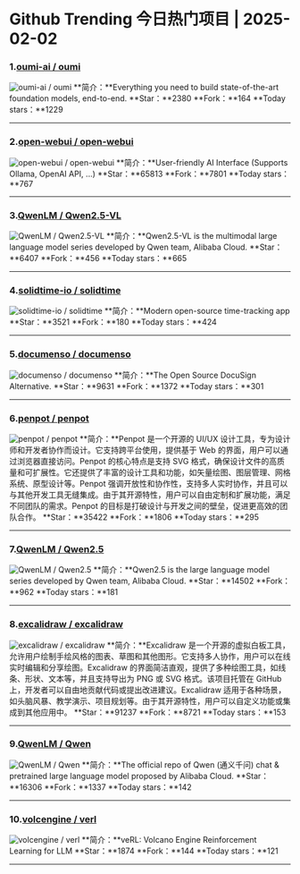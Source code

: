 # Github Trending 今日热门项目 | 2025-02-02
### 1.[oumi-ai / oumi](https://github.com/oumi-ai/oumi)

![oumi-ai / oumi](https://opengraph.githubassets.com/016b43c9d88297833dc7a30c816f315570438cf279b9a7877d71d9bdca4bf13d/oumi-ai/oumi)
**简介：**Everything you need to build state-of-the-art foundation models, end-to-end.
**Star：**2380
**Fork：**164
**Today stars：**1229

---

### 2.[open-webui / open-webui](https://github.com/open-webui/open-webui)

![open-webui / open-webui](https://opengraph.githubassets.com/9e22dd6c3ac67570d9f75a4c95e795bc6e5759c1bcda8437c9458fa77016c0de/open-webui/open-webui)
**简介：**User-friendly AI Interface (Supports Ollama, OpenAI API, ...)
**Star：**65813
**Fork：**7801
**Today stars：**767

---

### 3.[QwenLM / Qwen2.5-VL](https://github.com/QwenLM/Qwen2.5-VL)

![QwenLM / Qwen2.5-VL](https://opengraph.githubassets.com/6173fc099dd66dc4d2a597c3be8b727a6ad993694c8c6717f04c28421ab79962/QwenLM/Qwen2.5-VL)
**简介：**Qwen2.5-VL is the multimodal large language model series developed by Qwen team, Alibaba Cloud.
**Star：**6407
**Fork：**456
**Today stars：**665

---

### 4.[solidtime-io / solidtime](https://github.com/solidtime-io/solidtime)

![solidtime-io / solidtime](https://repository-images.githubusercontent.com/744080913/4d582af8-81df-4bf4-adbd-e22ad295bce0)
**简介：**Modern open-source time-tracking app
**Star：**3521
**Fork：**180
**Today stars：**424

---

### 5.[documenso / documenso](https://github.com/documenso/documenso)

![documenso / documenso](https://repository-images.githubusercontent.com/613010835/206c2e3e-11e4-481f-b4aa-71bbc9b69ab2)
**简介：**The Open Source DocuSign Alternative.
**Star：**9631
**Fork：**1372
**Today stars：**301

---

### 6.[penpot / penpot](https://github.com/penpot/penpot)

![penpot / penpot](https://repository-images.githubusercontent.com/48769241/1e3fb75a-13e6-4d77-a658-e70e17fb1c6f)
**简介：**Penpot 是一个开源的 UI/UX 设计工具，专为设计师和开发者协作而设计。它支持跨平台使用，提供基于 Web 的界面，用户可以通过浏览器直接访问。Penpot 的核心特点是支持 SVG 格式，确保设计文件的高质量和可扩展性。它还提供了丰富的设计工具和功能，如矢量绘图、图层管理、网格系统、原型设计等。Penpot 强调开放性和协作性，支持多人实时协作，并且可以与其他开发工具无缝集成。由于其开源特性，用户可以自由定制和扩展功能，满足不同团队的需求。Penpot 的目标是打破设计与开发之间的壁垒，促进更高效的团队合作。
**Star：**35422
**Fork：**1806
**Today stars：**295

---

### 7.[QwenLM / Qwen2.5](https://github.com/QwenLM/Qwen2.5)

![QwenLM / Qwen2.5](https://opengraph.githubassets.com/2a63812a0aebde7dca3f1f22afbac3496fac2f1f93f6858e3e58e08a5cd4b177/QwenLM/Qwen2.5)
**简介：**Qwen2.5 is the large language model series developed by Qwen team, Alibaba Cloud.
**Star：**14502
**Fork：**962
**Today stars：**181

---

### 8.[excalidraw / excalidraw](https://github.com/excalidraw/excalidraw)

![excalidraw / excalidraw](https://opengraph.githubassets.com/dbb435fd91cff6dea20b18b3a92d00db7d11360c6db44918cab3df590bb4156b/excalidraw/excalidraw)
**简介：**Excalidraw 是一个开源的虚拟白板工具，允许用户绘制手绘风格的图表、草图和其他图形。它支持多人协作，用户可以在线实时编辑和分享绘图。Excalidraw 的界面简洁直观，提供了多种绘图工具，如线条、形状、文本等，并且支持导出为 PNG 或 SVG 格式。该项目托管在 GitHub 上，开发者可以自由地贡献代码或提出改进建议。Excalidraw 适用于各种场景，如头脑风暴、教学演示、项目规划等。由于其开源特性，用户可以自定义功能或集成到其他应用中。
**Star：**91237
**Fork：**8721
**Today stars：**153

---

### 9.[QwenLM / Qwen](https://github.com/QwenLM/Qwen)

![QwenLM / Qwen](https://opengraph.githubassets.com/bc58fdcb1bdcd22fb1893e47759898676fcdbcc652fb62a47451936b3b123fd5/QwenLM/Qwen)
**简介：**The official repo of Qwen (通义千问) chat & pretrained large language model proposed by Alibaba Cloud.
**Star：**16306
**Fork：**1337
**Today stars：**142

---

### 10.[volcengine / verl](https://github.com/volcengine/verl)

![volcengine / verl](https://opengraph.githubassets.com/9cdffc1a3b94402d9e7f5241b7d8ed86ba44a1d82b0aafe01a2c655a3a6a89f8/volcengine/verl)
**简介：**veRL: Volcano Engine Reinforcement Learning for LLM
**Star：**1874
**Fork：**144
**Today stars：**121

---

